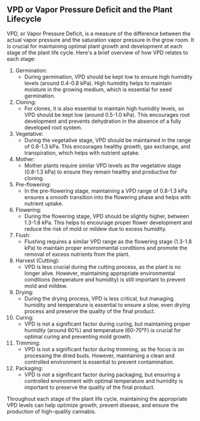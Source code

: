 ## VPD or Vapor Pressure Deficit and the Plant Lifecycle

VPD, or Vapor Pressure Deficit, is a measure of the difference between the actual vapor pressure and the saturation vapor pressure in the grow room. It is crucial for maintaining optimal plant growth and development at each stage of the plant life cycle. Here's a brief overview of how VPD relates to each stage:

1. Germination:
    - During germination, VPD should be kept low to ensure high humidity levels (around 0.4-0.8 kPa). High humidity helps to maintain moisture in the growing medium, which is essential for seed germination.
2. Cloning:
    - For clones, it is also essential to maintain high humidity levels, so VPD should be kept low (around 0.5-1.0 kPa). This encourages root development and prevents dehydration in the absence of a fully developed root system.
3. Vegetative:
    - During the vegetative stage, VPD should be maintained in the range of 0.8-1.3 kPa. This encourages healthy growth, gas exchange, and transpiration, which helps with nutrient uptake.
4. Mother:
    - Mother plants require similar VPD levels as the vegetative stage (0.8-1.3 kPa) to ensure they remain healthy and productive for cloning.
5. Pre-flowering:
    - In the pre-flowering stage, maintaining a VPD range of 0.8-1.3 kPa ensures a smooth transition into the flowering phase and helps with nutrient uptake.
6. Flowering:
    - During the flowering stage, VPD should be slightly higher, between 1.3-1.8 kPa. This helps to encourage proper flower development and reduce the risk of mold or mildew due to excess humidity.
7. Flush:
    - Flushing requires a similar VPD range as the flowering stage (1.3-1.8 kPa) to maintain proper environmental conditions and promote the removal of excess nutrients from the plant.
8. Harvest (Cutting):
    - VPD is less crucial during the cutting process, as the plant is no longer alive. However, maintaining appropriate environmental conditions (temperature and humidity) is still important to prevent mold and mildew.
9. Drying:
    - During the drying process, VPD is less critical, but managing humidity and temperature is essential to ensure a slow, even drying process and preserve the quality of the final product.
10. Curing:
    - VPD is not a significant factor during curing, but maintaining proper humidity (around 60%) and temperature (60-70°F) is crucial for optimal curing and preventing mold growth.
11. Trimming:
    - VPD is not a significant factor during trimming, as the focus is on processing the dried buds. However, maintaining a clean and controlled environment is essential to prevent contamination.
12. Packaging:
    - VPD is not a significant factor during packaging, but ensuring a controlled environment with optimal temperature and humidity is important to preserve the quality of the final product.

Throughout each stage of the plant life cycle, maintaining the appropriate VPD levels can help optimize growth, prevent disease, and ensure the production of high-quality cannabis.